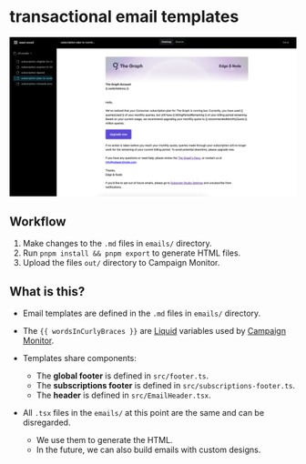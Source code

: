# transactional email templates

![](./preview.png)

## Workflow

1. Make changes to the `.md` files in `emails/` directory.
2. Run `pnpm install && pnpm export` to generate HTML files.
3. Upload the files `out/` directory to Campaign Monitor.

## What is this?

- Email templates are defined in the `.md` files in `emails/` directory.

- The `{{ wordsInCurlyBraces }}` are [Liquid] variables used by [Campaign Monitor].

- Templates share components:

  - The **global footer** is defined in `src/footer.ts`.
  - The **subscriptions footer** is defined in `src/subscriptions-footer.ts`.
  - The **header** is defined in `src/EmailHeader.tsx`.

- All `.tsx` files in the `emails/` at this point are the same and can be disregarded.
  - We use them to generate the HTML.
  - In the future, we can also build emails with custom designs.

[liquid]: https://shopify.github.io/liquid/basics/introduction/
[campaign monitor]: https://thegraph.createsend.com/overview/D24F7435362A3000
